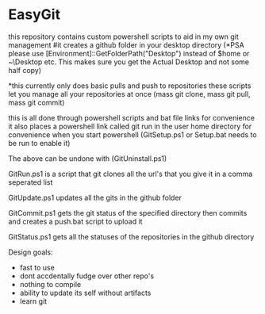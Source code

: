 # EasyGit

this repository contains custom powershell scripts to aid in my own git management
#it creates a github folder in your desktop directory (*PSA please use [Environment]::GetFolderPath("Desktop") instead of $home or ~\Desktop etc. This makes sure you get the Actual Desktop and not some half copy)

*this currently only does basic pulls and push to repositories
these scripts let you manage all your repositories at once
(mass git clone, mass git pull, mass git commit)

this is all done through powershell scripts and bat file links for convenience it also places a powershell link called git run in the user home directory for convenience when you start powershell (GitSetup.ps1 or Setup.bat needs to be run to enable it)

The above can be undone with (GitUninstall.ps1)

GitRun.ps1 is a script that git clones all the url's that you give it in a comma seperated list

GitUpdate.ps1 updates all the gits in the github folder

GitCommit.ps1 gets the git status of the specified directory then commits and creates a push.bat script to upload it

GitStatus.ps1 gets all the statuses of the repositories in the github directory


Design goals:
  - fast to use
  - dont accdentally fudge over other repo's
  - nothing to compile
  - ability to update its self without artifacts
  - learn git
